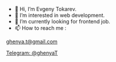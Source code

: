 - 👋 Hi, I’m Evgeny Tokarev.
- 👀 I’m interested in web development.
- 🌱 I’m currently looking for frontend job.
- 📫 How to reach me : 

<a href="mailto: ghenya.t@gmail.com" target="_blank">ghenya.t@gmail.com</a>

<a href="https://t.me/ghenyaT" target="_blank">Telegram: @ghenyaT</a>



